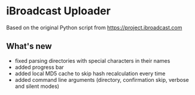 # iBroadcast Uploader
Based on the original Python script from https://project.ibroadcast.com

## What's new
 - fixed parsing directories with special characters in their names
 - added progress bar
 - added local MD5 cache to skip hash recalculation every time
 - added command line arguments (directory, confirmation skip, verbose and silent modes)